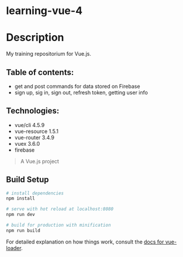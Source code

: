 # learning-vue-4

# Description
My training repositorium for Vue.js.

## Table of contents:
- get and post commands for data stored on Firebase
- sign up, sig in, sign out, refresh token, getting user info


## Technologies:
- vue/cli 4.5.9
- vue-resource 1.5.1
- vue-router 3.4.9
- vuex 3.6.0
- firebase


> A Vue.js project

## Build Setup

``` bash
# install dependencies
npm install

# serve with hot reload at localhost:8080
npm run dev

# build for production with minification
npm run build
```

For detailed explanation on how things work, consult the [docs for vue-loader](http://vuejs.github.io/vue-loader).
